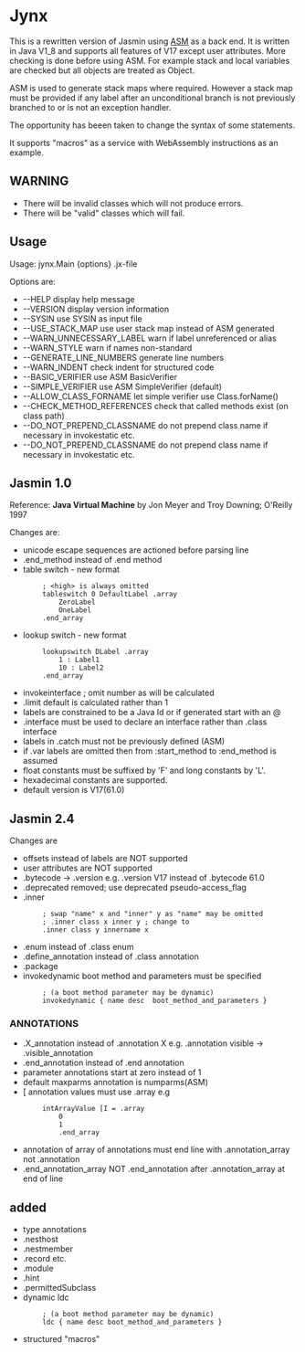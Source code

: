 # Jynx

This is a rewritten version of Jasmin using [ASM](https://asm.ow2.io) as a back end. It is written
in Java V1_8 and supports all features of V17 except user attributes. More checking is done before
 using ASM. For example stack and local variables are checked but
 all objects are treated as Object.

ASM is used to generate stack maps where required. However a stack map
must be provided if any label after an unconditional branch is
not previously branched to or is not an exception handler.

The opportunity has beeen taken to change the syntax of some statements.

It supports "macros" as a service with WebAssembly instructions as an example.

## WARNING

*	There will be invalid classes which will not produce errors.
*	There will be "valid" classes which will fail.

## Usage

Usage: jynx.Main {options} .jx-file

Options are:

*	--HELP display help message
*	--VERSION display version information
*	 --SYSIN use SYSIN as input file
*	--USE_STACK_MAP use user stack map instead of ASM generated
*	--WARN_UNNECESSARY_LABEL warn if label unreferenced or alias
*	--WARN_STYLE warn if names non-standard
*	--GENERATE_LINE_NUMBERS generate line numbers
*	--WARN_INDENT check indent for structured code
*	--BASIC_VERIFIER use ASM BasicVerifier
*	--SIMPLE_VERIFIER use ASM SimpleVerifier (default)
*	--ALLOW_CLASS_FORNAME let simple verifier use Class.forName()
*	--CHECK_METHOD_REFERENCES check that called methods exist (on class path)
*	--DO_NOT_PREPEND_CLASSNAME do not prepend class name if necessary in invokestatic etc.
*	 --DO_NOT_PREPEND_CLASSNAME do not prepend class name if necessary in invokestatic etc.

## Jasmin 1.0

Reference: **Java Virtual Machine** by Jon Meyer and Troy Downing; O'Reilly 1997

Changes are:

*	unicode escape sequences are actioned before parsing line
*	.end_method instead of .end method
*	table switch - new format
```
		; <high> is always omitted
		tableswitch 0 DefaultLabel .array
			ZeroLabel
			OneLabel
		.end_array
```		
*	lookup switch - new format
```
		lookupswitch DLabel .array
			1 : Label1
			10 : Label2
		.end_array
```
*	invokeinterface ; omit number as will be calculated
*	.limit default is calculated rather than 1
*	labels are constrained to be a Java Id or if generated start with an @
*	.interface must be used to declare an interface rather than .class interface
*	labels in .catch must not be previously defined (ASM)
*	if .var labels are omitted then from :start_method to :end_method is assumed
*	float constants must be suffixed by 'F' and long constants by 'L'.
*	hexadecimal constants are supported.
*	default version is V17(61.0)
  
## Jasmin 2.4

Changes are

*	offsets instead of labels are NOT supported
*	user attributes are NOT supported
*	.bytecode -> .version e.g. .version V17 instead of .bytecode 61.0
*	.deprecated removed; use deprecated pseudo-access_flag
*	.inner
```
		; swap "name" x and "inner" y as "name" may be omitted
		; .inner class x inner y ; change to
		.inner class y innername x
```
*	.enum instead of .class enum
*	.define_annotation instead of .class annotation
*	.package
*	invokedynamic boot method and parameters must be specified
```
		; (a boot method parameter may be dynamic) 
		invokedynamic { name desc  boot_method_and_parameters }
```
### ANNOTATIONS

*	.X_annotation instead of .annotation X e.g. .annotation visible -> .visible_annotation
*	.end_annotation instead of .end annotation
*	parameter annotations start at zero instead of 1
*	default maxparms annotation is numparms(ASM)
*	[ annotation values must use .array e.g
```
		intArrayValue [I = .array
			0
			1
    		.end_array
```
*	annotation of array of annotations must end line with .annotation_array not .annotation
*	.end_annotation_array NOT .end_annotation after .annotation_array at end of line


## added

*	type annotations
*	.nesthost
*	.nestmember
*	.record etc.
*	.module
*	.hint
*	.permittedSubclass
*	dynamic ldc
```
		; (a boot method parameter may be dynamic) 
		ldc { name desc boot_method_and_parameters } 
```
*	structured "macros"